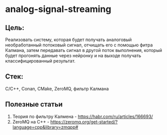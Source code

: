 # analog-signal-streaming

## Цель: 
Реализовать систему, которая будет получать аналоговый необработанный потоковый сигнал, отчищать его с помощью фитра Калмана, затем передавать сигнал в другой поток выполнения, который будет прогонять данные через нейронку и на выходе получать классифицированный результат.

## Стек:
C/C++, Conan, CMake, ZeroMQ, фильтр Калмана

## Полезные статьи
1) Теория по фильтру Калмена - https://habr.com/ru/articles/166693/
2) ZeroMQ на С++ - https://zeromq.org/get-started/?language=cpp&library=zmqpp#
